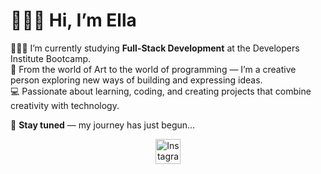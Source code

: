 # 🙋🏻‍♀️ Hi, I’m Ella  

👩🏻‍🎓 I’m currently studying **Full-Stack Development** at the Developers Institute Bootcamp.  
🫟 From the world of Art to the world of programming — I’m a creative person exploring new ways of building and expressing ideas.  
💻 Passionate about learning, coding, and creating projects that combine creativity with technology.  

🦄 **Stay tuned** — my journey has just begun...
<p align="center">
  <a href="https://www.instagram.com/ella_tal_art?igsh=MWt1M3g0M2NrY3JuMg%3D%3D&utm_source=qr" target="_blank">
    <img src="https://img.icons8.com/ios-filled/50/8A2BE2/instagram-new.png" 
         width="40" height="40" alt="Instagram"/>
  </a>
</p>
